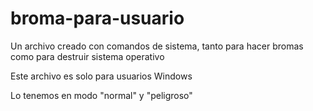 # broma-para-usuario
Un archivo creado con comandos de sistema, tanto para hacer bromas como para destruir sistema operativo

Este archivo es solo para usuarios Windows

Lo tenemos en modo "normal" y "peligroso"
